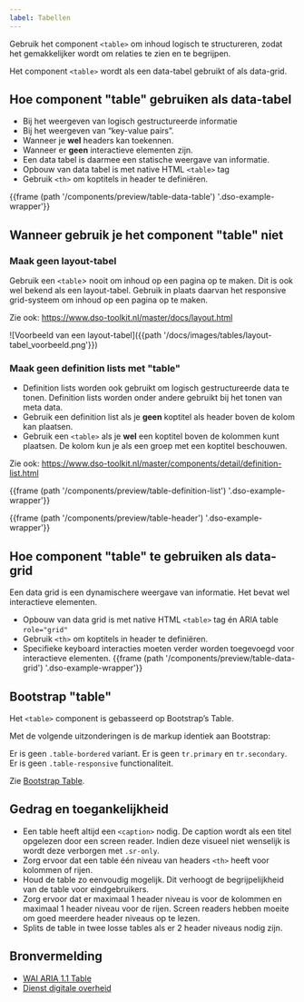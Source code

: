 ```yaml
---
label: Tabellen
---
```

Gebruik het component ```<table>``` om inhoud logisch te structureren, zodat het gemakkelijker wordt om relaties te zien en te begrijpen. 

Het component ```<table>``` wordt als een data-tabel gebruikt of als data-grid.


## Hoe component "table" gebruiken als data-tabel
- Bij het weergeven van logisch gestructureerde informatie
- Bij het weergeven van “key-value pairs”.
- Wanneer je **wel** headers kan toekennen.
- Wanneer er **geen** interactieve elementen zijn.
- Een data tabel is daarmee een statische weergave van informatie. 
- Opbouw van data tabel is met native HTML ```<table>``` tag
- Gebruik ```<th>``` om koptitels in header te definiëren.

{{frame (path '/components/preview/table-data-table') '.dso-example-wrapper'}}


## Wanneer gebruik je het component "table" niet

### Maak geen layout-tabel
Gebruik een ```<table```> nooit om inhoud op een pagina op te maken. Dit is ook wel bekend als een layout-tabel. Gebruik in plaats daarvan het responsive grid-systeem om inhoud op een pagina op te maken. 

Zie ook: https://www.dso-toolkit.nl/master/docs/layout.html

![Voorbeeld van een layout-tabel]({{path '/docs/images/tables/layout-tabel_voorbeeld.png'}})


### Maak geen definition lists met "table"
- Definition lists worden ook gebruikt om logisch gestructureerde data te tonen. Definition lists worden onder andere gebruikt bij het tonen van meta data.
- Gebruik een definition list als je **geen** koptitel als header boven de kolom kan plaatsen.
- Gebruik een  ```<table>``` als je **wel** een koptitel boven de kolommen kunt plaatsen. De kolom kun je als een groep met een koptitel beschouwen. 

Zie ook: https://www.dso-toolkit.nl/master/components/detail/definition-list.html

{{frame (path '/components/preview/table-definition-list') '.dso-example-wrapper'}}

{{frame (path '/components/preview/table-header') '.dso-example-wrapper'}}


## Hoe component "table" te gebruiken als data-grid
Een data grid is een dynamischere weergave van informatie.
Het bevat wel interactieve elementen.

- Opbouw van data grid is met native HTML ```<table>``` tag én ARIA table ```role="grid"```
- Gebruik ```<th>``` om koptitels in header te definiëren.
- Specifieke keyboard interacties moeten verder worden toegevoegd voor interactieve elementen.
{{frame (path '/components/preview/table-data-grid') '.dso-example-wrapper'}}


## Bootstrap "table" 
Het ```<table>``` component is gebasseerd op Bootstrap’s Table.

Met de volgende uitzonderingen is de markup identiek aan Bootstrap:

Er is geen ```.table-bordered``` variant.
Er is geen ```tr.primary``` en ```tr.secondary```.
Er is geen ```.table-responsive``` functionaliteit.

Zie [Bootstrap Table](https://getbootstrap.com/docs/3.3/css/#tables).


## Gedrag en toegankelijkheid
- Een table heeft altijd een ```<caption>``` nodig. De caption wordt als een titel opgelezen door een screen reader. Indien deze visueel niet wenselijk is wordt deze verborgen met ```.sr-only```.
- Zorg ervoor dat een table één niveau van headers ```<th>``` heeft voor kolommen of rijen.
- Houd de table zo eenvoudig mogelijk. Dit verhoogt de begrijpelijkheid van de table voor eindgebruikers. 
- Zorg ervoor dat er maximaal 1 header niveau is voor de kolommen en maximaal 1 header niveau voor de rijen. Screen readers hebben moeite om goed meerdere header niveaus op te lezen.
- Splits de table in twee losse tables als er 2 header niveaus nodig zijn.


## Bronvermelding
- [WAI ARIA 1.1 Table](https://w3c.github.io/aria-practices/#table)
- [Dienst digitale overheid](https://www.digitoegankelijk.nl)